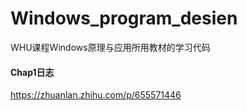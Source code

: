 # Windows_program_desien
WHU课程Windows原理与应用所用教材的学习代码<br>
#### Chap1日志
https://zhuanlan.zhihu.com/p/655571446